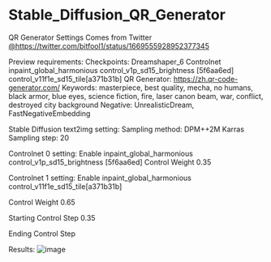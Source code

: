 # Stable_Diffusion_QR_Generator
QR Generator Settings
Comes from Twitter [@](https://twitter.com/bitfool1/status/1669555928952377345)https://twitter.com/bitfool1/status/1669555928952377345

Preview requirements: 
  Checkpoints: Dreamshaper_6
  Controlnet
  inpaint_global_harmonious
    control_v1p_sd15_brightness [5f6aa6ed]
    control_v11f1e_sd15_tile[a371b31b]
QR Generator: https://zh.qr-code-generator.com/
Keywords: masterpiece, best quality, mecha, no humans, black armor, blue eyes, science fiction, fire, laser canon beam, war, conflict, destroyed city background
Negative: UnrealisticDream, FastNegativeEmbedding



Stable Diffusion text2img setting:
Sampling method: DPM++2M Karras
Sampling step: 20

Controlnet 0 setting: Enable
inpaint_global_harmonious
    control_v1p_sd15_brightness [5f6aa6ed]
Control Weight  0.35

Controlnet 1 setting: Enable
inpaint_global_harmonious
    control_v11f1e_sd15_tile[a371b31b]

Control Weight
0.65

Starting Control Step
0.35

Ending Control Step

Results:
![image](https://github.com/Bolun001/Stable_Diffusion_QR_Generator/assets/99233679/b43bf8a7-7e0d-4ee7-b959-6c296883ff15)
